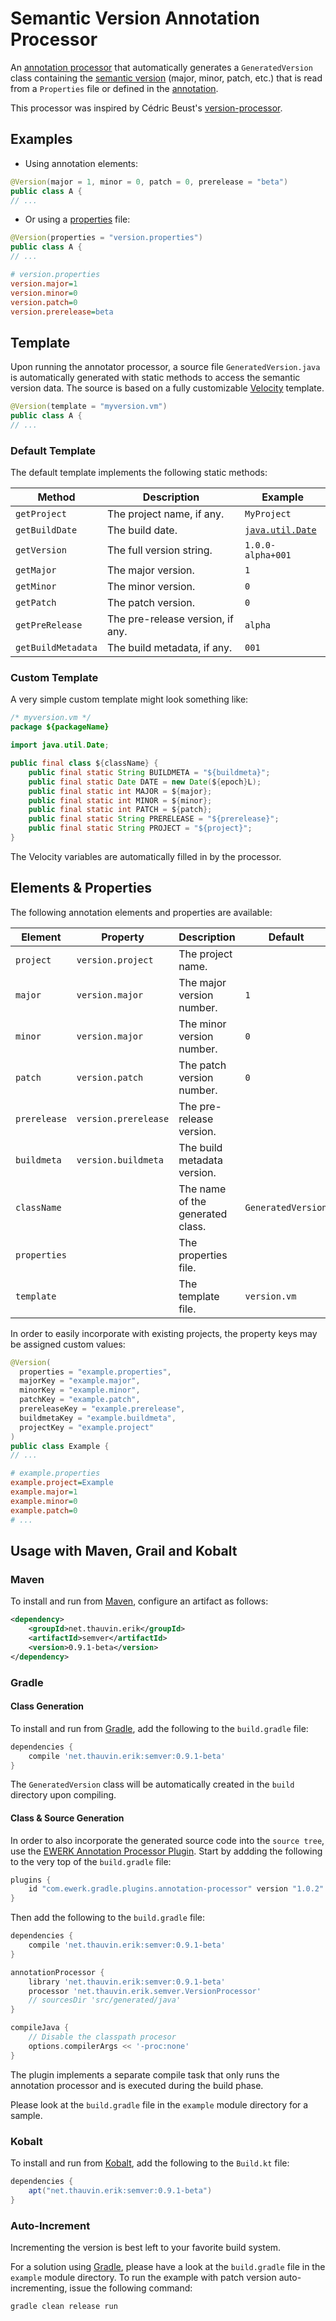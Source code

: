 #  Semantic Version Annotation Processor

An [annotation processor](https://docs.oracle.com/javase/8/docs/api/javax/annotation/processing/Processor.html) that automatically generates a `GeneratedVersion` class containing the [semantic version](http://semver.org/) (major, minor, patch, etc.) that is read from a `Properties` file or defined in the [annotation](https://docs.oracle.com/javase/tutorial/java/annotations/basics.html).

This processor was inspired by Cédric Beust's [version-processor](https://github.com/cbeust/version-processor).

## Examples
 
* Using annotation elements:

```java
@Version(major = 1, minor = 0, patch = 0, prerelease = "beta")
public class A {
// ...
```

* Or using a [properties](https://docs.oracle.com/javase/tutorial/essential/environment/properties.html) file:

```java
@Version(properties = "version.properties")
public class A {
// ...
```

```ini
# version.properties
version.major=1
version.minor=0
version.patch=0
version.prerelease=beta
```

## Template

Upon running the annotator processor, a source file `GeneratedVersion.java` is automatically generated with static methods to access the semantic version data. The source is based on a fully customizable [Velocity](http://velocity.apache.org/) template.

```java
@Version(template = "myversion.vm")
public class A {
// ...
```

### Default Template

The default template implements the following static methods:

Method            | Description                      |  Example
------------------|----------------------------------|------------------
`getProject`      | The project name, if any.        | `MyProject`
`getBuildDate`    | The build date.                  | [`java.util.Date`](https://docs.oracle.com/javase/8/docs/api/java/util/Date.html)
`getVersion`      | The full version string.         | `1.0.0-alpha+001`
`getMajor`        | The major version.               | `1`
`getMinor`        | The minor version.               | `0`
`getPatch`        | The patch version.               | `0`
`getPreRelease`   | The pre-release version, if any. | `alpha`
`getBuildMetadata`| The build metadata, if any.      | `001`

### Custom Template

A very simple custom template might look something like:

```java
/* myversion.vm */
package ${packageName}

import java.util.Date;

public final class ${className} {
	public final static String BUILDMETA = "${buildmeta}";
	public final static Date DATE = new Date(${epoch}L);
	public final static int MAJOR = ${major};
	public final static int MINOR = ${minor};
	public final static int PATCH = ${patch};
	public final static String PRERELEASE = "${prerelease}";
	public final static String PROJECT = "${project}";
}
```
The Velocity variables are automatically filled in by the processor.
	
## Elements & Properties

The following annotation elements and properties are available:

Element      | Property             | Description                      | Default
-------------|----------------------|----------------------------------|-------------
`project`    | `version.project`    | The project name.                |
`major`      | `version.major`      | The major version number.        | `1`
`minor`      | `version.major`      | The minor version number.        | `0`
`patch`      | `version.patch`      | The patch version number.        | `0`
`prerelease` | `version.prerelease` | The pre-release version.         |
`buildmeta`  | `version.buildmeta`  | The build metadata version.      |
`className`  |                      | The name of the generated class. | `GeneratedVersion`
`properties` |                      | The properties file.             |
`template`   |                      | The template file.               | `version.vm`

In order to easily incorporate with existing projects, the property keys may be assigned custom values:

```java
@Version(
  properties = "example.properties", 
  majorKey = "example.major",
  minorKey = "example.minor",
  patchKey = "example.patch",
  prereleaseKey = "example.prerelease",
  buildmetaKey = "example.buildmeta",
  projectKey = "example.project"
)
public class Example {
// ...
```

```ini
# example.properties
example.project=Example
example.major=1
example.minor=0
example.patch=0
# ...
```
## Usage with Maven, Grail and Kobalt

### Maven

To install and run from [Maven](http://maven.apache.org/), configure an artifact as follows:

```xml
<dependency>
    <groupId>net.thauvin.erik</groupId>
    <artifactId>semver</artifactId>
    <version>0.9.1-beta</version>
</dependency>
```

### Gradle

#### Class Generation

To install and run from [Gradle](https://gradle.org/), add the following to the `build.gradle` file:

```gradle
dependencies {
    compile 'net.thauvin.erik:semver:0.9.1-beta'
}
```

The `GeneratedVersion` class will be automatically created in the `build` directory upon compiling.

#### Class & Source Generation

In order to also incorporate the generated source code into the `source tree`, use the [EWERK Annotation Processor Plugin](https://github.com/ewerk/gradle-plugins/tree/master/plugins/annotation-processor-plugin). Start by addding the following to the very top of the `build.gradle` file:

```gradle
plugins {
    id "com.ewerk.gradle.plugins.annotation-processor" version "1.0.2"
}
```

Then add the following to the `build.gradle` file:

```gradle
dependencies {
    compile 'net.thauvin.erik:semver:0.9.1-beta'
}

annotationProcessor {
    library 'net.thauvin.erik:semver:0.9.1-beta'
    processor 'net.thauvin.erik.semver.VersionProcessor'
    // sourcesDir 'src/generated/java'
}

compileJava {
    // Disable the classpath procesor
    options.compilerArgs << '-proc:none'
}
```

The plugin implements a separate compile task that only runs the annotation processor and is executed during the build phase.

Please look at the `build.gradle` file in the `example` module directory for a sample.

### Kobalt

To install and run from [Kobalt](http://beust.com/kobalt/), add the following to the `Build.kt` file:

```gradle
dependencies {
    apt("net.thauvin.erik:semver:0.9.1-beta")
}
```

### Auto-Increment

Incrementing the version is best left to your favorite build system.

For a solution using [Gradle](https://gradle.org/), please have a look at the `build.gradle` file in the `example` module directory. To run the example with patch version auto-incrementing, issue the following command:

```
gradle clean release run
```
